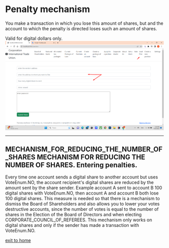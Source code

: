 # Penalty mechanism

You make a transaction in which you lose this amount of shares, but
and the account to which the penalty is directed loses such an amount of shares.

Valid for digital dollars only.
![Lead fine](../screenshots/lead_a_fine_eng.png)
______

## MECHANISM_FOR_REDUCING_THE_NUMBER_OF_SHARES MECHANISM FOR REDUCING THE NUMBER OF SHARES. Entering penalties.
Every time one account sends a digital share to another account but uses VoteEnum.NO, the account
recipient's digital shares are reduced by the amount sent by the share sender.
Example account A sent to account B 100 digital shares with VoteEnum.NO, then account A and account B both lose 100
digital shares. This measure is needed so that there is a mechanism to dismiss the Board of Shareholders and also allows you to lower your votes
destructive accounts, since the number of votes is equal to the number of shares in the Election of the Board of Directors and
when electing CORPORATE_COUNCIL_OF_REFEREES.
This mechanism only works on digital shares and only if the sender has made a transaction with
VoteEnum.NO.

[exit to home](../documentationEng/documentationEng.md)